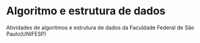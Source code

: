 # Algoritmo e estrutura de dados
Atividades de algoritmos e estrutura de dados da Faculdade Federal de São Paulo(UNIFESP) 
